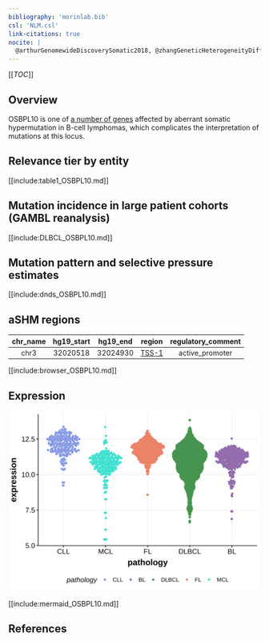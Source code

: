 ```yaml
---
bibliography: 'morinlab.bib'
csl: 'NLM.csl'
link-citations: true
nocite: |
  @arthurGenomewideDiscoverySomatic2018, @zhangGeneticHeterogeneityDiffuse2013, @schmitzGeneticsPathogenesisDiffuse2018, 
---
```

[[_TOC_]]

## Overview
OSBPL10 is one of [a number of genes](https://github.com/morinlab/LLMPP/wiki/ashm) affected by aberrant somatic hypermutation in B-cell lymphomas, which complicates the interpretation of mutations at this locus.


## Relevance tier by entity

[[include:table1_OSBPL10.md]]

## Mutation incidence in large patient cohorts (GAMBL reanalysis)

[[include:DLBCL_OSBPL10.md]]

## Mutation pattern and selective pressure estimates

[[include:dnds_OSBPL10.md]]

## aSHM regions

|chr_name|hg19_start|hg19_end|region                                                                                     |regulatory_comment|
|:--------:|:----------:|:--------:|:-------------------------------------------------------------------------------------------:|:------------------:|
|chr3    |32020518  |32024930|[TSS-1](https://genome.ucsc.edu/s/rdmorin/GAMBL%20hg19?position=chr3%3A32020518%2D32024930)|active_promoter   |


[[include:browser_OSBPL10.md]]

## Expression
![](images/gene_expression/OSBPL10_by_pathology.svg)
<!-- ORIGIN: arthurGenomewideDiscoverySomatic2018 -->
<!-- DLBCL: arthurGenomewideDiscoverySomatic2018 -->

[[include:mermaid_OSBPL10.md]]

## References

